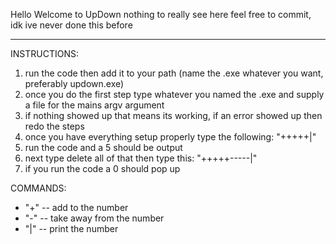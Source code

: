 Hello Welcome to UpDown nothing to really see here feel free to commit, idk ive never done this before
______________________________________________________________________________________________________

INSTRUCTIONS:

1. run the code then add it to your path (name the .exe whatever you want, preferably updown.exe)
2. once you do the first step type whatever you named the .exe and supply a file for the mains argv argument
3. if nothing showed up that means its working, if an error showed up then redo the steps
4. once you have everything setup properly type the following: "+++++|"
5. run the code and a 5 should be output
6. next type delete all of that then type this: "+++++-----|"
7. if you run the code a 0 should pop up

COMMANDS:

- "+" -- add to the number
- "-" -- take away from the number
- "|" -- print the number
